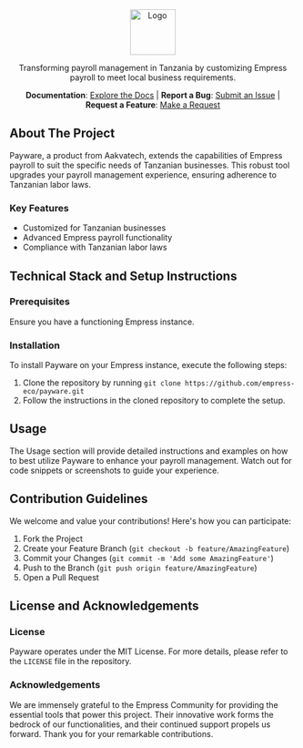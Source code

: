 <div align="center">

<img src="https://grow.empress.eco/uploads/default/original/2X/1/1f1e1044d3864269d2a613577edb9763890422ab.png" alt="Logo" width="80" height="80">

Transforming payroll management in Tanzania by customizing Empress payroll to meet local business requirements.


**Documentation**: [Explore the Docs](https://empress.eco/) | **Report a Bug**: [Submit an Issue](https://github.com/empress-eco/payware/issues) | **Request a Feature**: [Make a Request](https://github.com/empress-eco/payware/issues)

</div>




## About The Project

Payware, a product from Aakvatech, extends the capabilities of Empress payroll to suit the specific needs of Tanzanian businesses. This robust tool upgrades your payroll management experience, ensuring adherence to Tanzanian labor laws.

### Key Features

- Customized for Tanzanian businesses
- Advanced Empress payroll functionality
- Compliance with Tanzanian labor laws

## Technical Stack and Setup Instructions

### Prerequisites
Ensure you have a functioning Empress instance.

### Installation
To install Payware on your Empress instance, execute the following steps:

1. Clone the repository by running `git clone https://github.com/empress-eco/payware.git`
2. Follow the instructions in the cloned repository to complete the setup.

## Usage

The Usage section will provide detailed instructions and examples on how to best utilize Payware to enhance your payroll management. Watch out for code snippets or screenshots to guide your experience.

## Contribution Guidelines

We welcome and value your contributions! Here's how you can participate:

1. Fork the Project
2. Create your Feature Branch (`git checkout -b feature/AmazingFeature`)
3. Commit your Changes (`git commit -m 'Add some AmazingFeature'`)
4. Push to the Branch (`git push origin feature/AmazingFeature`)
5. Open a Pull Request

## License and Acknowledgements

### License

Payware operates under the MIT License. For more details, please refer to the `LICENSE` file in the repository.

### Acknowledgements

We are immensely grateful to the Empress Community for providing the essential tools that power this project. Their innovative work forms the bedrock of our functionalities, and their continued support propels us forward. Thank you for your remarkable contributions.